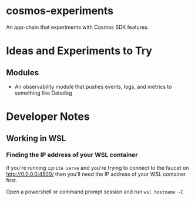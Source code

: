 # cosmos-experiments
An app-chain that experiments with Cosmos SDK features.

# Ideas and Experiments to Try

## Modules

* An observability module that pushes events, logs, and metrics to something like Datadog


# Developer Notes

## Working in WSL

### Finding the IP address of your WSL container

If you're running `ignite serve` and you're trying to connect to the
faucet on http://0.0.0.0:4500/ then you'll need the IP address of your
WSL container first.

Open a powershell or command prompt session and run `wsl hostname -I`
